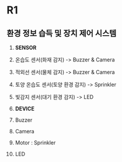 
# R1

## 환경 정보 습득 및 장치 제어 시스템
1. __SENSOR__
  1. 온습도 센서(화재 감지)		-> Buzzer & Camera
  2. 적외선 센서(물체 감지)		-> Buzzer & Camera
  3. 토양 온습도 센서(토양 환경 감지) 	-> Sprinkler
  4. 빛감지 센서(대기 환경 감지) 	-> LED

2. __DEVICE__
  1. Buzzer
  2. Camera
  3. Motor : Sprinkler
  4. LED


